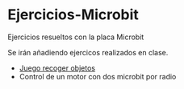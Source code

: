 # Ejercicios-Microbit
Ejercicios resueltos con la placa Microbit

Se irán añadiendo ejercicos realizados en clase.

- [Juego recoger objetos](https://github.com/jajulca/Ejercicios-Microbit/tree/master/ejercicios/Microbit_juego%20recoge%20objeto)
- Control de un motor con dos microbit por radio

